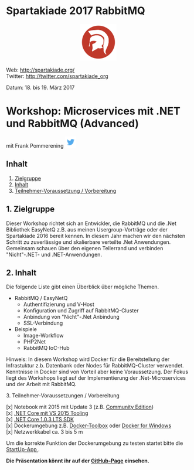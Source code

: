 # Spartakiade 2017 RabbitMQ
<p align="center"><img src="images/logo_spartakiade.png" width=100/></p>

Web: http://spartakiade.org/  
Twitter: http://twitter.com/spartakiade_org

Datum: 18. bis 19. März 2017

# Workshop: Microservices mit .NET und RabbitMQ (Advanced)
mit Frank Pommerening <a href="https://twitter.com/fpommerening"><img src="images/TwitterLogo.png" alt="Follow @fpommerening" width=30/></a> 

## Inhalt
1. [Zielgruppe](#zielgruppe)
2. [Inhalt](#inhalt)
3. [Teilnehmer-Voraussetzung / Vorbereitung](#voraussetzungen)

<a name="zielgruppe"></a>
## 1. Zielgruppe
Dieser Workshop richtet sich an Entwickler, die RabbitMQ und die .Net Bibliothek EasyNetQ z.B. aus meinen Usergroup-Vorträge oder der Spartakiade 2016 bereit kennen. 
In diesem Jahr machen wir den nächsten Schritt zu zuverlässige und skalierbare verteilte .Net Anwendungen. Gemeinsam schauen über den eigenen Tellerrand und verbinden "Nicht"-.NET- und .NET-Anwendungen. 

## 2. Inhalt

Die folgende Liste gibt einen Überblick über mögliche Themen.
- RabbitMQ / EasyNetQ
    - Authentifizierung und V-Host
    - Konfiguration und Zugriff auf RabbitMQ-Cluster
    - Anbindung von "Nicht"-.Net Anbindung
    - SSL-Verbindung
- Beispiele
   - Image-Workflow
   - PHP2Net
   - RabbitMQ IoC-Hub

Hinweis: In diesem Workshop wird Docker für die Bereitstellung der Infrastuktur z.b. Datenbank oder Nodes für RabbitMQ-Cluster verwendet. Kenntnisse in Docker sind von Vorteil aber keine Voraussetzung.
Der Fokus liegt des Workshops liegt auf der Implementierung der .Net-Microservices und der Arbeit mit RabbitMQ.

<a name="voraussetzungen"></a>
3. Teilnehmer-Voraussetzungen / Vorbereitung

[x] Notebook mit 2015 mit Update 3 (z.B. <a href="https://www.visualstudio.com/de-de/downloads/download-visual-studio-vs.aspx">Community Edition</a>)<br/>
[x] <a href="https://www.microsoft.com/net/core">.NET Core mit VS 2015 Tooling</a></br>
[x] <a href="https://go.microsoft.com/fwlink/?LinkID=836281">.NET Core 1.0.3 LTS SDK</a></br>
[x] Dockerumgebung z.B. <a href="https://www.docker.com/products/docker-toolbox">Docker-Toolbox</a> oder <a href="https://docs.docker.com/docker-for-windows/"> Docker for Windows</a><br/>
[x] Netzwerkkabel ca. 3 bis 5 m

Um die korrekte Funktion der Dockerumgebung zu testen startet bitte die <a href="startupApp.md" > StartUp-App </a>.

<b>Die Präsentation könnt ihr auf der <a href="https://fpommerening.github.io/Spartakiade2017-RabbitMQ/#/" target="_blank">GitHub-Page</a> einsehen.</b>
